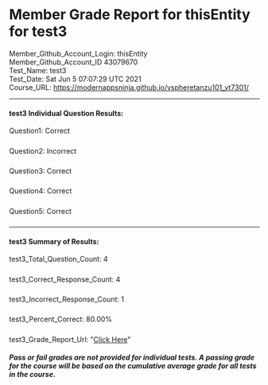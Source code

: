 # Member Grade Report for thisEntity for test3  
   
Member_Github_Account_Login: thisEntity  
Member_Github_Account_ID 43079670  
Test_Name: test3  
Test_Date: Sat Jun  5 07:07:29 UTC 2021  
Course_URL: https://modernappsninja.github.io/vspheretanzu101_vt7301/  
   
---  
#### test3 Individual Question Results:  
Question1: Correct  
#####  
Question2: Incorrect  
#####  
Question3: Correct  
#####  
Question4: Correct  
#####  
Question5: Correct  
#####  
---  
#### test3 Summary of Results:  
test3_Total_Question_Count: 4  
#####  
test3_Correct_Response_Count: 4  
#####  
test3_Incorrect_Response_Count: 1  
#####  
test3_Percent_Correct: 80.00%  
#####  
test3_Grade_Report_Url: "[Click Here](https://github.com/modernappsninjas/thisEntity/blob/main/static/userdata/courses/vspheretanzu101_vt7301/grade_report.pr487.test3.md)"
##### Pass or fail grades are not provided for individual tests. A passing grade for the course will be based on the cumulative average grade for all tests in the course.  
